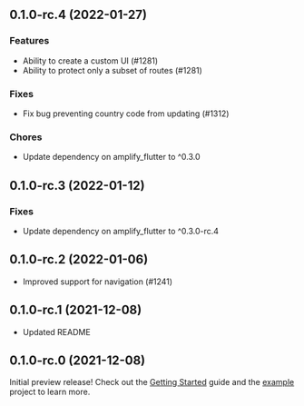 ## 0.1.0-rc.4 (2022-01-27)

### Features

- Ability to create a custom UI (#1281)
- Ability to protect only a subset of routes (#1281)

### Fixes

- Fix bug preventing country code from updating (#1312)

### Chores

- Update dependency on amplify_flutter to ^0.3.0

## 0.1.0-rc.3 (2022-01-12)

### Fixes

- Update dependency on amplify_flutter to ^0.3.0-rc.4

## 0.1.0-rc.2 (2022-01-06)

- Improved support for navigation (#1241)

## 0.1.0-rc.1 (2021-12-08)

- Updated README

## 0.1.0-rc.0 (2021-12-08)

Initial preview release! Check out the [Getting Started](https://docs.amplify.aws/lib/auth/getting-started/q/platform/flutter/) guide and the [example](https://github.com/aws-amplify/amplify-flutter/tree/main/packages/amplify_authenticator/example) project to learn more.
